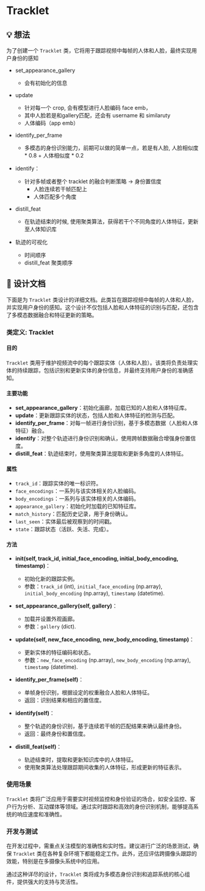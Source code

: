 # Tracklet

## 💡 想法

为了创建一个 `Tracklet` 类，它将用于跟踪视频中每帧的人体和人脸，最终实现用户身份的感知

- set_appearance_gallery
    - 会有初始化的信息
- update
    - 针对每一个 crop, 会有模型进行人脸编码 face emb，
    - 其中人脸若是和gallery匹配，还会有 username 和 similaruty
    - 人体编码（app emb）
- identify_per_frame
    - 多模态的身份识别能力，前期可以做的简单一点，若是有人脸, 人脸相似度 * 0.8 + 人体相似度 * 0.2

- identify：
    - 针对多帧或者整个 tracklet 的融合判断策略 -> 身份置信度
        - 人脸连续若干帧匹配上
        - 人体匹配多个角度

- distill_feat
    - 在轨迹结束的时候, 使用聚类算法，获得若干个不同角度的人体特征，更新至人体知识库

- 轨迹的可视化
    - 时间顺序
    - distill_feat 聚类顺序


## :book: 设计文档

下面是为 `Tracklet` 类设计的详细文档。此类旨在跟踪视频中每帧的人体和人脸，并实现用户身份的感知。这个设计不仅包括人脸和人体特征的识别与匹配，还包含了多模态数据融合和特征更新的策略。

### 类定义: Tracklet

#### 目的
`Tracklet` 类用于维护视频流中的每个跟踪实体（人体和人脸）。该类将负责处理实体的持续跟踪，包括识别和更新实体的身份信息，并最终支持用户身份的准确感知。

#### 主要功能
- **set_appearance_gallery**：初始化画廊，加载已知的人脸和人体特征库。
- **update**：更新跟踪实体的状态，包括人脸和人体特征的检测与匹配。
- **identify_per_frame**：对每一帧进行身份识别，基于多模态数据（人脸和人体特征）融合。
- **identify**：对整个轨迹进行身份识别和确认，使用跨帧数据融合增强身份置信度。
- **distill_feat**：轨迹结束时，使用聚类算法提取和更新多角度的人体特征。

#### 属性
- `track_id`：跟踪实体的唯一标识符。
- `face_encodings`：一系列与该实体相关的人脸编码。
- `body_encodings`：一系列与该实体相关的人体编码。
- `appearance_gallery`：初始化时加载的已知特征库。
- `match_history`：匹配历史记录，用于身份确认。
- `last_seen`：实体最后被观察到的时间戳。
- `state`：跟踪状态（活跃、失活、完成）。

#### 方法
- **__init__(self, track_id, initial_face_encoding, initial_body_encoding, timestamp)**：
  - 初始化新的跟踪实例。
  - 参数：`track_id` (int), `initial_face_encoding` (np.array), `initial_body_encoding` (np.array), `timestamp` (datetime).

- **set_appearance_gallery(self, gallery)**：
  - 加载并设置外观画廊。
  - 参数：`gallery` (dict).

- **update(self, new_face_encoding, new_body_encoding, timestamp)**：
  - 更新实体的特征编码和状态。
  - 参数：`new_face_encoding` (np.array), `new_body_encoding` (np.array), `timestamp` (datetime).

- **identify_per_frame(self)**：
  - 单帧身份识别，根据设定的权重融合人脸和人体特征。
  - 返回：识别结果和相应的置信度。

- **identify(self)**：
  - 整个轨迹的身份识别，基于连续若干帧的匹配结果来确认最终身份。
  - 返回：最终身份和置信度。

- **distill_feat(self)**：
  - 轨迹结束时，提取和更新知识库中的人体特征。
  - 使用聚类算法处理跟踪期间收集的人体特征，形成更新的特征表示。

### 使用场景
`Tracklet` 类将广泛应用于需要实时视频监控和身份验证的场合，如安全监控、客户行为分析、互动媒体等领域。通过实时跟踪和高效的身份识别机制，能够提高系统的响应速度和准确性。

### 开发与测试
在开发过程中，需重点关注模型的准确性和实时性。建议进行广泛的场景测试，确保 `Tracklet` 类在各种复杂环境下都能稳定工作。此外，还应评估跨摄像头跟踪的效能，特别是在多摄像头系统中的应用。

通过这种详尽的设计，`Tracklet` 类将成为多模态身份识别和追踪系统的核心组件，提供强大的支持与灵活性。

